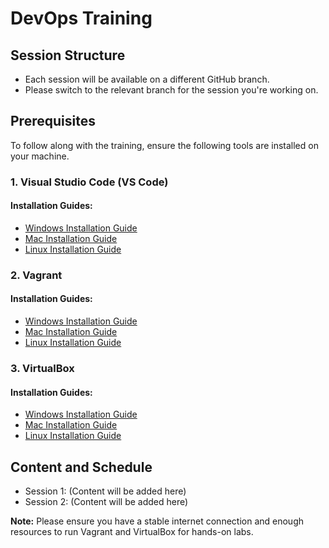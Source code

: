 <h1>DevOps Training</h1>

<h2>Session Structure</h2>
<ul>
  <li>Each session will be available on a different GitHub branch.</li>
  <li>Please switch to the relevant branch for the session you're working on.</li>
</ul>

<h2>Prerequisites</h2>
<p>To follow along with the training, ensure the following tools are installed on your machine.</p>

<h3>1. Visual Studio Code (VS Code)</h3>
<h4>Installation Guides:</h4>
<ul>
  <li><a href="https://code.visualstudio.com/docs/setup/windows">Windows Installation Guide</a></li>
  <li><a href="https://code.visualstudio.com/docs/setup/mac">Mac Installation Guide</a></li>
  <li><a href="https://code.visualstudio.com/docs/setup/linux">Linux Installation Guide</a></li>
</ul>

<h3>2. Vagrant</h3>
<h4>Installation Guides:</h4>
<ul>
  <li><a href="https://developer.hashicorp.com/vagrant/docs/installation#windows">Windows Installation Guide</a></li>
  <li><a href="https://developer.hashicorp.com/vagrant/docs/installation#macos">Mac Installation Guide</a></li>
  <li><a href="https://developer.hashicorp.com/vagrant/docs/installation#linux">Linux Installation Guide</a></li>
</ul>

<h3>3. VirtualBox</h3>
<h4>Installation Guides:</h4>
<ul>
  <li><a href="https://www.virtualbox.org/manual/ch02.html#idm1960">Windows Installation Guide</a></li>
  <li><a href="https://www.virtualbox.org/manual/ch02.html#idm1713">Mac Installation Guide</a></li>
  <li><a href="https://www.virtualbox.org/manual/ch02.html#linux-installation">Linux Installation Guide</a></li>
</ul>

<h2>Content and Schedule</h2>
<ul>
  <li>Session 1: (Content will be added here)</li>
  <li>Session 2: (Content will be added here)</li>
</ul>

<p><strong>Note:</strong> Please ensure you have a stable internet connection and enough resources to run Vagrant and VirtualBox for hands-on labs.</p>
